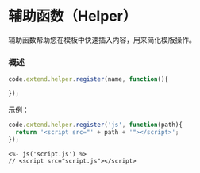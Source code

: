 # 辅助函数（Helper）
辅助函数帮助您在模板中快速插入内容，用来简化模版操作。

### 概述

``` js
code.extend.helper.register(name, function(){

});
```

示例：

``` js
code.extend.helper.register('js', function(path){
  return '<script src="' + path + '"></script>';
});
```
```
<%- js('script.js') %>
// <script src="script.js"></script>
```